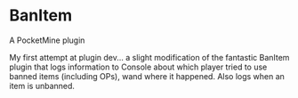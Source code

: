 # BanItem
A PocketMine plugin

My first attempt at plugin dev... a slight modification of the fantastic BanItem plugin that logs information to Console about which player tried to use banned items (including OPs), wand where it happened.
Also logs when an item is unbanned.
